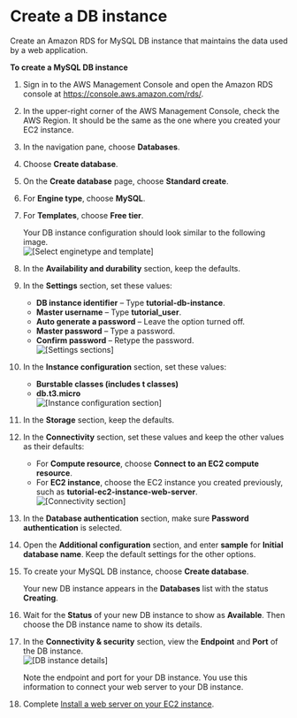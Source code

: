 # Create a DB instance<a name="CHAP_Tutorials.WebServerDB.CreateDBInstance"></a>

Create an Amazon RDS for MySQL DB instance that maintains the data used by a web application\. 

**To create a MySQL DB instance**

1. Sign in to the AWS Management Console and open the Amazon RDS console at [https://console\.aws\.amazon\.com/rds/](https://console.aws.amazon.com/rds/)\.

1. In the upper\-right corner of the AWS Management Console, check the AWS Region\. It should be the same as the one where you created your EC2 instance\.

1. In the navigation pane, choose **Databases**\.

1. Choose **Create database**\.

1. On the **Create database** page, choose **Standard create**\.

1. For **Engine type**, choose **MySQL**\.

1. For **Templates**, choose **Free tier**\.

   Your DB instance configuration should look similar to the following image\.  
![\[Select enginetype and template\]](http://docs.aws.amazon.com/AmazonRDS/latest/UserGuide/images/tutorial-create-mysql.png)

1. In the **Availability and durability** section, keep the defaults\.

1. In the **Settings** section, set these values:
   + **DB instance identifier** – Type **tutorial\-db\-instance**\.
   + **Master username** – Type **tutorial\_user**\.
   + **Auto generate a password** – Leave the option turned off\.
   + **Master password** – Type a password\.
   + **Confirm password** – Retype the password\.  
![\[Settings sections\]](http://docs.aws.amazon.com/AmazonRDS/latest/UserGuide/images/Tutorial_WebServer_Settings.png)

1. In the **Instance configuration** section, set these values:
   + **Burstable classes \(includes t classes\)**
   + **db\.t3\.micro**  
![\[Instance configuration section\]](http://docs.aws.amazon.com/AmazonRDS/latest/UserGuide/images/Tutorial_WebServer_DB_instance_micro.png)

1. In the **Storage** section, keep the defaults\.

1. In the **Connectivity** section, set these values and keep the other values as their defaults:
   + For **Compute resource**, choose **Connect to an EC2 compute resource**\.
   + For **EC2 instance**, choose the EC2 instance you created previously, such as **tutorial\-ec2\-instance\-web\-server**\.  
![\[Connectivity section\]](http://docs.aws.amazon.com/AmazonRDS/latest/UserGuide/images/Tutorial_WebServer_Connectivity.png)

1. In the **Database authentication** section, make sure **Password authentication** is selected\.

1. Open the **Additional configuration** section, and enter **sample** for **Initial database name**\. Keep the default settings for the other options\.

1. To create your MySQL DB instance, choose **Create database**\.

   Your new DB instance appears in the **Databases** list with the status **Creating**\.

1. Wait for the **Status** of your new DB instance to show as **Available**\. Then choose the DB instance name to show its details\.

1. In the **Connectivity & security** section, view the **Endpoint** and **Port** of the DB instance\.  
![\[DB instance details\]](http://docs.aws.amazon.com/AmazonRDS/latest/UserGuide/images/Tutorial_WebServer_Endpoint_Port.png)

   Note the endpoint and port for your DB instance\. You use this information to connect your web server to your DB instance\.

1. Complete [Install a web server on your EC2 instance](CHAP_Tutorials.WebServerDB.CreateWebServer.md)\.